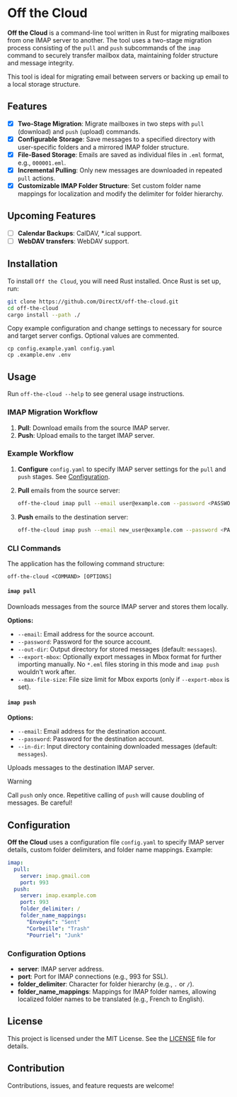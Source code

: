 # Off the Cloud

**Off the Cloud** is a command-line tool written in Rust for migrating mailboxes from one IMAP server to another. The tool uses a two-stage migration process consisting of the `pull` and `push` subcommands of the `imap` command to securely transfer mailbox data, maintaining folder structure and message integrity. 

This tool is ideal for migrating email between servers or backing up email to a local storage structure.

## Features

- [x] **Two-Stage Migration**: Migrate mailboxes in two steps with `pull` (download) and `push` (upload) commands.
- [x] **Configurable Storage**: Save messages to a specified directory with user-specific folders and a mirrored IMAP folder structure.
- [x] **File-Based Storage**: Emails are saved as individual files in `.eml` format, e.g., `000001.eml`.
- [x] **Incremental Pulling**: Only new messages are downloaded in repeated `pull` actions.
- [x] **Customizable IMAP Folder Structure**: Set custom folder name mappings for localization and modify the delimiter for folder hierarchy.

## Upcoming Features
- [ ] **Calendar Backups**: CalDAV, *.ical support.
- [ ] **WebDAV transfers**: WebDAV support.

## Installation

To install `Off the Cloud`, you will need Rust installed. Once Rust is set up, run:

```bash
git clone https://github.com/DirectX/off-the-cloud.git
cd off-the-cloud
cargo install --path ./
```

Copy example configuration and change settings to necessary for source and target server configs. Optional values are commented.

```
cp config.example.yaml config.yaml
cp .example.env .env
```

## Usage

Run `off-the-cloud --help` to see general usage instructions.

### IMAP Migration Workflow

1. **Pull**: Download emails from the source IMAP server.
2. **Push**: Upload emails to the target IMAP server.

### Example Workflow

1. **Configure** `config.yaml` to specify IMAP server settings for the `pull` and `push` stages. See [Configuration](#configuration).
2. **Pull** emails from the source server:

   ```bash
   off-the-cloud imap pull --email user@example.com --password <PASSWORD> --out-dir messages
   ```

3. **Push** emails to the destination server:

   ```bash
   off-the-cloud imap push --email new_user@example.com --password <PASSWORD> --in-dir messages
   ```

### CLI Commands

The application has the following command structure:

```text
off-the-cloud <COMMAND> [OPTIONS]
```

#### `imap pull`

Downloads messages from the source IMAP server and stores them locally.

**Options:**
- `--email`: Email address for the source account.
- `--password`: Password for the source account.
- `--out-dir`: Output directory for stored messages (default: `messages`).
- `--export-mbox`: Optionally export messages in Mbox format for further importing manually. No `*.eml` files storing in this mode and `imap push` wouldn't work after.
- `--max-file-size`: File size limit for Mbox exports (only if `--export-mbox` is set).

#### `imap push`

**Options:**
- `--email`: Email address for the destination account.
- `--password`: Password for the destination account.
- `--in-dir`: Input directory containing downloaded messages (default: `messages`).

Uploads messages to the destination IMAP server.

> [!WARNING]
> Call `push` only once. Repetitive calling of `push` will cause doubling of messages. Be careful!

## Configuration

**Off the Cloud** uses a configuration file `config.yaml` to specify IMAP server details, custom folder delimiters, and folder name mappings. Example:

```yaml
imap:
  pull:
    server: imap.gmail.com
    port: 993
  push:
    server: imap.example.com
    port: 993
    folder_delimiter: /
    folder_name_mappings:
      "Envoyés": "Sent"
      "Corbeille": "Trash"
      "Pourriel": "Junk"
```

### Configuration Options

- **server**: IMAP server address.
- **port**: Port for IMAP connections (e.g., 993 for SSL).
- **folder_delimiter**: Character for folder hierarchy (e.g., `.` or `/`).
- **folder_name_mappings**: Mappings for IMAP folder names, allowing localized folder names to be translated (e.g., French to English).

## License

This project is licensed under the MIT License. See the [LICENSE](LICENSE) file for details.

## Contribution

Contributions, issues, and feature requests are welcome!